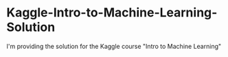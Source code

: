 # Kaggle-Intro-to-Machine-Learning-Solution
I'm providing the solution for the Kaggle course "Intro to Machine Learning" 
